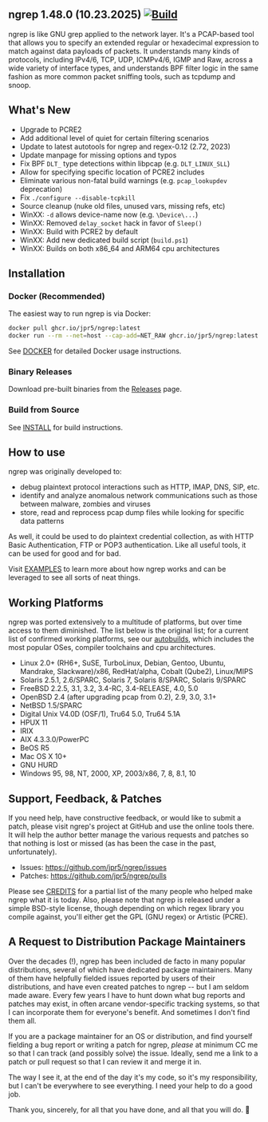 ## ngrep 1.48.0 (10.23.2025) [![Build](https://github.com/jpr5/ngrep/actions/workflows/build.yml/badge.svg?branch=master)](https://github.com/jpr5/ngrep/actions/workflows/build.yml)

ngrep is like GNU grep applied to the network layer.  It's a PCAP-based tool
that allows you to specify an extended regular or hexadecimal expression to
match against data payloads of packets.  It understands many kinds of protocols,
including IPv4/6, TCP, UDP, ICMPv4/6, IGMP and Raw, across a wide variety of
interface types, and understands BPF filter logic in the same fashion as more
common packet sniffing tools, such as tcpdump and snoop.

## What's New

 * Upgrade to PCRE2
 * Add additional level of quiet for certain filtering scenarios
 * Update to latest autotools for ngrep and regex-0.12 (2.72, 2023)
 * Update manpage for missing options and typos
 * Fix BPF `DLT_` type detections within libpcap (e.g. `DLT_LINUX_SLL`)
 * Allow for specifying specific location of PCRE2 includes
 * Eliminate various non-fatal build warnings (e.g. `pcap_lookupdev` deprecation)
 * Fix `./configure --disable-tcpkill`
 * Source cleanup (nuke old files, unused vars, missing refs, etc)
 * WinXX: `-d` allows device-name now (e.g. `\Device\...`)
 * WinXX: Removed `delay_socket` hack in favor of `Sleep()`
 * WinXX: Build with PCRE2 by default
 * WinXX: Add new dedicated build script (`build.ps1`)
 * WinXX: Builds on both x86_64 and ARM64 cpu architectures

## Installation

### Docker (Recommended)

The easiest way to run ngrep is via Docker:

```bash
docker pull ghcr.io/jpr5/ngrep:latest
docker run --rm --net=host --cap-add=NET_RAW ghcr.io/jpr5/ngrep:latest -q 'GET|POST' tcp port 80
```

See [DOCKER](DOCKER.md) for detailed Docker usage instructions.

### Binary Releases

Download pre-built binaries from the [Releases](https://github.com/jpr5/ngrep/releases) page.

### Build from Source

See [INSTALL](INSTALL) for build instructions.

## How to use

ngrep was originally developed to:

* debug plaintext protocol interactions such as HTTP, IMAP, DNS, SIP, etc.
* identify and analyze anomalous network communications such as those between
  malware, zombies and viruses
* store, read and reprocess pcap dump files while looking for specific data
  patterns

As well, it could be used to do plaintext credential collection, as with HTTP
Basic Authentication, FTP or POP3 authentication.  Like all useful tools, it can
be used for good and for bad.

Visit [EXAMPLES](EXAMPLES.md) to learn more about how ngrep works and can be
leveraged to see all sorts of neat things.

## Working Platforms

ngrep was ported extensively to a multitude of platforms, but over time access to
them diminished.  The list below is the original list; for a current list of
confirmed working platforms, see our [autobuilds](https://github.com/jpr5/ngrep/actions/workflows/build.yml),
which includes the most popular OSes, compiler toolchains and cpu architectures.

* Linux 2.0+ (RH6+, SuSE, TurboLinux, Debian, Gentoo, Ubuntu, Mandrake, Slackware)/x86, RedHat/alpha, Cobalt (Qube2), Linux/MIPS
* Solaris 2.5.1, 2.6/SPARC, Solaris 7, Solaris 8/SPARC, Solaris 9/SPARC
* FreeBSD 2.2.5, 3.1, 3.2, 3.4-RC, 3.4-RELEASE, 4.0, 5.0
* OpenBSD 2.4 (after upgrading pcap from 0.2), 2.9, 3.0, 3.1+
* NetBSD 1.5/SPARC
* Digital Unix V4.0D (OSF/1), Tru64 5.0, Tru64 5.1A
* HPUX 11
* IRIX
* AIX 4.3.3.0/PowerPC
* BeOS R5
* Mac OS X 10+
* GNU HURD
* Windows 95, 98, NT, 2000, XP, 2003/x86, 7, 8, 8.1, 10

## Support, Feedback, & Patches

If you need help, have constructive feedback, or would like to submit a patch,
please visit ngrep's project at GitHub and use the online tools there.  It will
help the author better manage the various requests and patches so that nothing
is lost or missed (as has been the case in the past, unfortunately).

* Issues: https://github.com/jpr5/ngrep/issues
* Patches: https://github.com/jpr5/ngrep/pulls

Please see [CREDITS](CREDITS) for a partial list of the many people who helped make ngrep
what it is today.  Also, please note that ngrep is released under a simple
BSD-style license, though depending on which regex library you compile
against, you'll either get the GPL (GNU regex) or Artistic (PCRE).

## A Request to Distribution Package Maintainers

Over the decades (!), ngrep has been included de facto in many popular distributions,
several of which have dedicated package maintainers.  Many of them have helpfully
fielded issues reported by users of their distributions, and have even created patches
to ngrep -- but I am seldom made aware.  Every few years I have to hunt down what bug
reports and patches may exist, in often arcane vendor-specific tracking systems, so
that I can incorporate them for everyone's benefit.  And sometimes I don't find them
all.

If you are a package maintainer for an OS or distribution, and find yourself
fielding a bug report or writing a patch for ngrep, *please* at minimum CC me so
that I can track (and possibly solve) the issue.  Ideally, send me a link to a
patch or pull request so that I can review it and merge it in.

The way I see it, at the end of the day it's my code, so it's my responsibility, but
I can't be everywhere to see everything.  I need your help to do a good job.

Thank you, sincerely, for all that you have done, and all that you will do. 🙏
